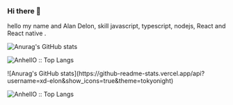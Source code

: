 ### Hi there 👋

hello my name and Alan Delon, skill javascript, typescript, nodejs, React and React native .

![Anurag's GitHub stats](https://github-readme-stats.vercel.app/api?username=xd-elon&show_icons=true&theme=tokyonight)


<p align="flex-end"><img src="https://github-readme-stats.vercel.app/api/top-langs/?username=xd-elon&langs_count=10&theme=tokyonight&layout=compact" alt="AnhellO :: Top Langs" /></p>


<div flex-direction="row">
![Anurag's GitHub stats](https://github-readme-stats.vercel.app/api?username=xd-elon&show_icons=true&theme=tokyonight)

<p><img src="https://github-readme-stats.vercel.app/api/top-langs/?username=xd-elon&langs_count=10&theme=tokyonight&layout=compact" alt="AnhellO :: Top Langs" /></p>
</div>
